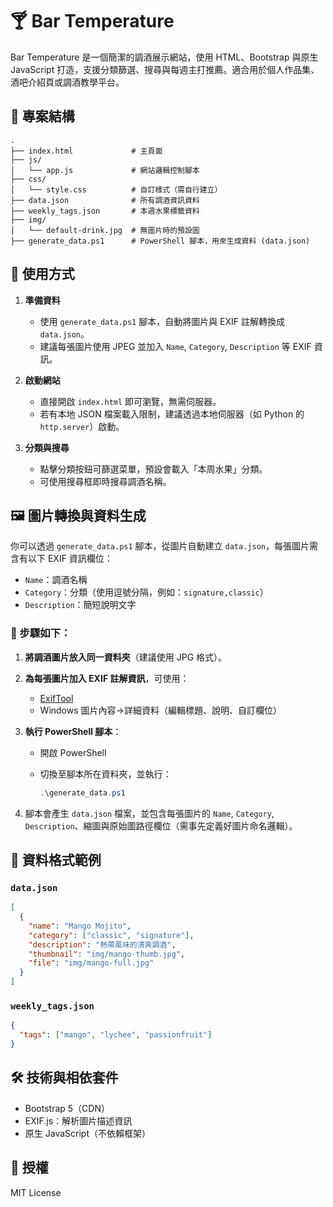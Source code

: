 # 🍸 Bar Temperature

Bar Temperature 是一個簡潔的調酒展示網站，使用 HTML、Bootstrap 與原生 JavaScript 打造，支援分類篩選、搜尋與每週主打推薦。適合用於個人作品集、酒吧介紹頁或調酒教學平台。

## 🔧 專案結構

```
.
├── index.html             # 主頁面
├── js/
│   └── app.js             # 網站邏輯控制腳本
├── css/
│   └── style.css          # 自訂樣式（需自行建立）
├── data.json              # 所有調酒資訊資料
├── weekly_tags.json       # 本週水果標籤資料
├── img/
│   └── default-drink.jpg  # 無圖片時的預設圖
├── generate_data.ps1      # PowerShell 腳本，用來生成資料 (data.json)
```

## 🚀 使用方式

1. **準備資料**
   - 使用 `generate_data.ps1` 腳本，自動將圖片與 EXIF 註解轉換成 `data.json`。
   - 建議每張圖片使用 JPEG 並加入 `Name`, `Category`, `Description` 等 EXIF 資訊。

2. **啟動網站**
   - 直接開啟 `index.html` 即可瀏覽，無需伺服器。
   - 若有本地 JSON 檔案載入限制，建議透過本地伺服器（如 Python 的 `http.server`）啟動。

3. **分類與搜尋**
   - 點擊分類按鈕可篩選菜單，預設會載入「本周水果」分類。
   - 可使用搜尋框即時搜尋調酒名稱。

## 🖼 圖片轉換與資料生成

你可以透過 `generate_data.ps1` 腳本，從圖片自動建立 `data.json`，每張圖片需含有以下 EXIF 資訊欄位：

- `Name`：調酒名稱
- `Category`：分類（使用逗號分隔，例如：`signature,classic`）
- `Description`：簡短說明文字

### 🔧 步驟如下：

1. **將調酒圖片放入同一資料夾**（建議使用 JPG 格式）。
2. **為每張圖片加入 EXIF 註解資訊**，可使用：
   - [ExifTool](https://exiftool.org/)
   - Windows 圖片內容→詳細資料（編輯標題、說明、自訂欄位）
3. **執行 PowerShell 腳本**：
   - 開啟 PowerShell
   - 切換至腳本所在資料夾，並執行：

     ```powershell
     .\generate_data.ps1
     ```

4. 腳本會產生 `data.json` 檔案，並包含每張圖片的 `Name`, `Category`, `Description`、縮圖與原始圖路徑欄位（需事先定義好圖片命名邏輯）。

## 📂 資料格式範例

### `data.json`
```json
[
  {
    "name": "Mango Mojito",
    "category": ["classic", "signature"],
    "description": "熱帶風味的清爽調酒",
    "thumbnail": "img/mango-thumb.jpg",
    "file": "img/mango-full.jpg"
  }
]
```

### `weekly_tags.json`
```json
{
  "tags": ["mango", "lychee", "passionfruit"]
}
```

## 🛠 技術與相依套件

- Bootstrap 5（CDN）
- EXIF.js：解析圖片描述資訊
- 原生 JavaScript（不依賴框架）

## 📜 授權
MIT License

